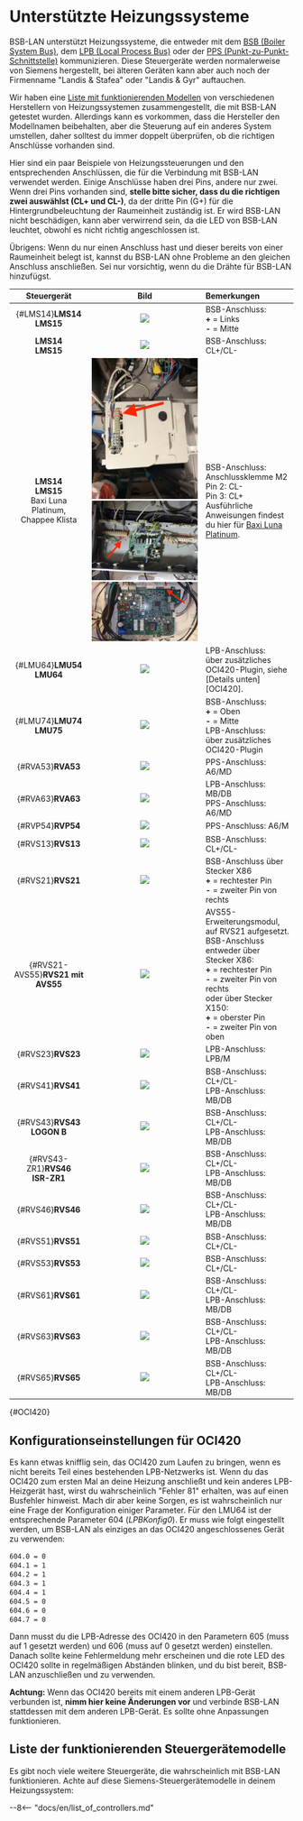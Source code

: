 # Unterstützte Heizungssysteme

BSB-LAN unterstützt Heizungssysteme, die entweder mit dem [BSB (Boiler System Bus)](bus_systems.md#BSB), dem [LPB (Local Process Bus)](bus_systems.md#LPB) oder der [PPS (Punkt-zu-Punkt-Schnittstelle)](bus_systems.md#PPS) kommunizieren. Diese Steuergeräte werden normalerweise von Siemens hergestellt, bei älteren Geräten kann aber auch noch der Firmenname "Landis & Stafea" oder "Landis & Gyr" auftauchen.

Wir haben eine [Liste mit funktionierenden Modellen](supported_models.md) von verschiedenen Herstellern von Heizungssystemen zusammengestellt, die mit BSB-LAN getestet wurden. Allerdings kann es vorkommen, dass die Hersteller den Modellnamen beibehalten, aber die Steuerung auf ein anderes System umstellen, daher solltest du immer doppelt überprüfen, ob die richtigen Anschlüsse vorhanden sind.

Hier sind ein paar Beispiele von Heizungssteuerungen und den entsprechenden Anschlüssen, die für die Verbindung mit BSB-LAN verwendet werden. Einige Anschlüsse haben drei Pins, andere nur zwei. Wenn drei Pins vorhanden sind, **stelle bitte sicher, dass du die richtigen zwei auswählst (CL+ und CL-)**, da der dritte Pin (G+) für die Hintergrundbeleuchtung der Raumeinheit zuständig ist. Er wird BSB-LAN nicht beschädigen, kann aber verwirrend sein, da die LED von BSB-LAN leuchtet, obwohl es nicht richtig angeschlossen ist.

Übrigens: Wenn du nur einen Anschluss hast und dieser bereits von einer Raumeinheit belegt ist, kannst du BSB-LAN ohne Probleme an den gleichen Anschluss anschließen. Sei nur vorsichtig, wenn du die Drähte für BSB-LAN hinzufügst.

| Steuergerät | Bild | Bemerkungen |
|:--------:|:---:|:------|
| [](){#LMS14}**LMS14**<br>**LMS15** | <img src="../images/LMS14.jpeg"> | BSB-Anschluss:<br>**+** = Links<br>**-** = Mitte |
| **LMS14**<br>**LMS15** | <img src="../images/LMS14-2.jpeg"> | BSB-Anschluss: CL+/CL- |
| **LMS14**<br>**LMS15**<br>Baxi Luna Platinum,<br>Chappee Klista | <img src="../images/LMS15 Baxi Platinum.jpeg"><img src="../images/LMS15 Chappee Klista.jpeg"><img src="../images/LMS15 Baxi Platinum Mainboard.jpeg"> | BSB-Anschluss:<br>Anschlussklemme M2<br>Pin 2: CL-<br>Pin 3: CL+<br>Ausführliche Anweisungen findest du hier für <a href="https://github.com/fredlcore/BSB-LAN/wiki/Special-instructions-for-special-heating-systems#js-repo-pjax-container">Baxi Luna Platinum</a>. |
| [](){#LMU64}**LMU54**<br>**LMU64** | <img src="../images/LMU64.jpeg"> | LPB-Anschluss:<br>über zusätzliches OCI420-Plugin, siehe [Details unten][OCI420]. |
| [](){#LMU74}**LMU74**<br>**LMU75** | <img src="../images/LMU74.jpeg"> | BSB-Anschluss:<br>**+** = Oben<br>**-** = Mitte<br>LPB-Anschluss:<br>über zusätzliches OCI420-Plugin |
| [](){#RVA53}**RVA53** | <img src="../images/RVA53.jpeg"> | PPS-Anschluss: A6/MD |
| [](){#RVA63}**RVA63** | <img src="../images/RVA63.jpeg"> | LPB-Anschluss: MB/DB<br>PPS-Anschluss: A6/MD |
| [](){#RVP54}**RVP54** | <img src="../images/RVP54.jpeg"> | PPS-Anschluss: A6/M |
| [](){#RVS13}**RVS13** | <img src="../images/RVS13.jpeg"> | BSB-Anschluss: CL+/CL- |
| [](){#RVS21}**RVS21** | <img src="../images/RVS21.jpeg"> | BSB-Anschluss über Stecker X86<br>**+** = rechtester Pin<br>**-** = zweiter Pin von rechts |
| [](){#RVS21-AVS55}**RVS21 mit AVS55** | <img src="../images/RVS21-AVS55.jpeg"> | AVS55-Erweiterungsmodul, auf RVS21 aufgesetzt.<br>BSB-Anschluss entweder über Stecker X86:<br>**+** = rechtester Pin<br>**-** = zweiter Pin von rechts<br>oder über Stecker X150:<br>**+** = oberster Pin<br>**-** = zweiter Pin von oben |
| [](){#RVS23}**RVS23** | <img src="../images/RVS23.jpeg"> | LPB-Anschluss: LPB/M |
| [](){#RVS41}**RVS41** | <img src="../images/RVS41.jpeg"> | BSB-Anschluss: CL+/CL-<br>LPB-Anschluss: MB/DB |
| [](){#RVS43}**RVS43<br>LOGON B** | <img src="../images/RVS43.jpeg"> | BSB-Anschluss: CL+/CL-<br>LPB-Anschluss: MB/DB |
| [](){#RVS43-ZR1}**RVS46<br>ISR-ZR1** | <img src="../images/RVS46-ISR-ZR1.jpeg"> | BSB-Anschluss: CL+/CL-<br>LPB-Anschluss: MB/DB |
| [](){#RVS46}**RVS46** | <img src="../images/RVS46.jpeg"> | BSB-Anschluss: CL+/CL-<br>LPB-Anschluss: MB/DB |
| [](){#RVS51}**RVS51** | <img src="../images/RVS51.jpeg"> | BSB-Anschluss: CL+/CL- |
| [](){#RVS53}**RVS53** | <img src="../images/RVS53.jpeg"> | BSB-Anschluss: CL+/CL- |
| [](){#RVS61}**RVS61** | <img src="../images/RVS61.jpeg"> | BSB-Anschluss: CL+/CL-<br>LPB-Anschluss: MB/DB |
| [](){#RVS63}**RVS63** | <img src="../images/RVS63.jpeg"> | BSB-Anschluss: CL+/CL-<br>LPB-Anschluss: MB/DB |
| [](){#RVS65}**RVS65** | <img src="../images/RVS65.jpeg"> | BSB-Anschluss: CL+/CL-<br>LPB-Anschluss: MB/DB |

[](){#OCI420}
## Konfigurationseinstellungen für OCI420 ##

Es kann etwas knifflig sein, das OCI420 zum Laufen zu bringen, wenn es nicht bereits Teil eines bestehenden LPB-Netzwerks ist. Wenn du das OCI420 zum ersten Mal an deine Heizung anschließt und kein anderes LPB-Heizgerät hast, wirst du wahrscheinlich "Fehler 81" erhalten, was auf einen Busfehler hinweist. Mach dir aber keine Sorgen, es ist wahrscheinlich nur eine Frage der Konfiguration einiger Parameter. Für den LMU64 ist der entsprechende Parameter 604 (_LPBKonfig0_). Er muss wie folgt eingestellt werden, um BSB-LAN als einziges an das OCI420 angeschlossenes Gerät zu verwenden:
```
604.0 = 0  
604.1 = 1 
604.2 = 1 
604.3 = 1 
604.4 = 1 
604.5 = 0 
604.6 = 0 
604.7 = 0 
```

Dann musst du die LPB-Adresse des OCI420 in den Parametern 605 (muss auf 1 gesetzt werden) und 606 (muss auf 0 gesetzt werden) einstellen. Danach sollte keine Fehlermeldung mehr erscheinen und die rote LED des OCI420 sollte in regelmäßigen Abständen blinken, und du bist bereit, BSB-LAN anzuschließen und zu verwenden.

**Achtung:** Wenn das OCI420 bereits mit einem anderen LPB-Gerät verbunden ist, **nimm hier keine Änderungen vor** und verbinde BSB-LAN stattdessen mit dem anderen LPB-Gerät. Es sollte ohne Anpassungen funktionieren.

## Liste der funktionierenden Steuergerätemodelle

Es gibt noch viele weitere Steuergeräte, die wahrscheinlich mit BSB-LAN funktionieren. Achte auf diese Siemens-Steuergerätemodelle in deinem Heizungssystem:

--8<-- "docs/en/list_of_controllers.md"
